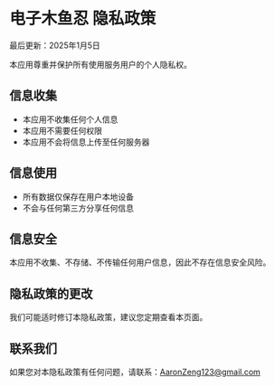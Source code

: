 # 电子木鱼忍 隐私政策

最后更新：2025年1月5日

本应用尊重并保护所有使用服务用户的个人隐私权。

## 信息收集
- 本应用不收集任何个人信息
- 本应用不需要任何权限
- 本应用不会将信息上传至任何服务器

## 信息使用
- 所有数据仅保存在用户本地设备
- 不会与任何第三方分享任何信息

## 信息安全
本应用不收集、不存储、不传输任何用户信息，因此不存在信息安全风险。

## 隐私政策的更改
我们可能适时修订本隐私政策，建议您定期查看本页面。

## 联系我们
如果您对本隐私政策有任何问题，请联系：AaronZeng123@gmail.com
